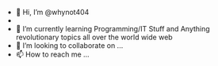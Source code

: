 - 👋 Hi, I’m @whynot404
- 
- 🌱 I’m currently learning Programming/IT Stuff and Anything revolutionary topics all over the world wide web
- 💞️ I’m looking to collaborate on ...
- 📫 How to reach me ...

<!---
whynot404/whynot404 is a ✨ special ✨ repository because its `README.md` (this file) appears on your GitHub profile.
You can click the Preview link to take a look at your changes.
--->
